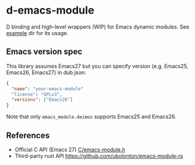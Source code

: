 # d-emacs-module

D binding and high-level wrappers (WIP) for Emacs dynamic modules.
See [example](example) dir for its usage.

## Emacs version spec

This library assumes Emacs27 but you can specify version (e.g. Emacs25, Emacs26, Emacs27) in dub.json:

```json
{
  "name": "your-emacs-module"
  "license": "GPLv3",
  "versions": ["Emacs26"]
}
```

Note that only `emacs_module.deimos` supports Emacs25 and Emacs26.

## References

- Official C API (Emacs 27) [C/emacs-module.h](C/emacs-module.h)
- Third-party rust API https://github.com/ubolonton/emacs-module-rs

